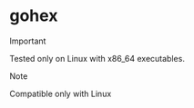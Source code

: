 # gohex

> [!IMPORTANT]
> Tested only on Linux with x86_64 executables.

> [!NOTE]
> Compatible only with Linux
